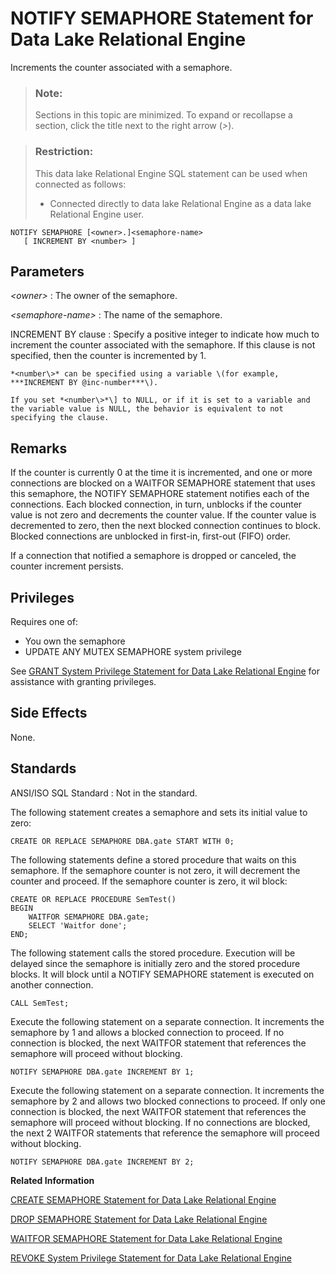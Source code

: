 <!-- loio8171dbe36ce21014b0d594471fc5e8a3 -->

# NOTIFY SEMAPHORE Statement for Data Lake Relational Engine

Increments the counter associated with a semaphore.



> ### Note:  
> Sections in this topic are minimized. To expand or recollapse a section, click the title next to the right arrow \(*\>*\).



> ### Restriction:  
> This data lake Relational Engine SQL statement can be used when connected as follows:
> 
> -   Connected directly to data lake Relational Engine as a data lake Relational Engine user.



```
NOTIFY SEMAPHORE [<owner>.]<semaphore-name> 
   [ INCREMENT BY <number> ]

```



## Parameters

 *<owner\>*
 :   The owner of the semaphore.

  *<semaphore-name\>*
 :   The name of the semaphore.

  INCREMENT BY clause
 :   Specify a positive integer to indicate how much to increment the counter associated with the semaphore. If this clause is not specified, then the counter is incremented by 1.

    *<number\>* can be specified using a variable \(for example, ***INCREMENT BY @inc-number***\).

    If you set *<number\>*\] to NULL, or if it is set to a variable and the variable value is NULL, the behavior is equivalent to not specifying the clause.

 

## Remarks

If the counter is currently 0 at the time it is incremented, and one or more connections are blocked on a WAITFOR SEMAPHORE statement that uses this semaphore, the NOTIFY SEMAPHORE statement notifies each of the connections. Each blocked connection, in turn, unblocks if the counter value is not zero and decrements the counter value. If the counter value is decremented to zero, then the next blocked connection continues to block. Blocked connections are unblocked in first-in, first-out \(FIFO\) order.

If a connection that notified a semaphore is dropped or canceled, the counter increment persists.



<a name="loio8171dbe36ce21014b0d594471fc5e8a3__section_u4d_wvx_m2b"/>

## Privileges

Requires one of:

-   You own the semaphore
-   UPDATE ANY MUTEX SEMAPHORE system privilege

See [GRANT System Privilege Statement for Data Lake Relational Engine](grant-system-privilege-statement-for-data-lake-relational-engine-a3dfcb0.md) for assistance with granting privileges.



## Side Effects

None.



## Standards

 ANSI/ISO SQL Standard
 :   Not in the standard.

 

The following statement creates a semaphore and sets its initial value to zero:

```
CREATE OR REPLACE SEMAPHORE DBA.gate START WITH 0;
```

The following statements define a stored procedure that waits on this semaphore. If the semaphore counter is not zero, it will decrement the counter and proceed. If the semaphore counter is zero, it wil block:

```
CREATE OR REPLACE PROCEDURE SemTest()
BEGIN
    WAITFOR SEMAPHORE DBA.gate;
    SELECT 'Waitfor done';
END;
```

The following statement calls the stored procedure. Execution will be delayed since the semaphore is initially zero and the stored procedure blocks. It will block until a NOTIFY SEMAPHORE statement is executed on another connection.

```
CALL SemTest;
```

Execute the following statement on a separate connection. It increments the semaphore by 1 and allows a blocked connection to proceed. If no connection is blocked, the next WAITFOR statement that references the semaphore will proceed without blocking.

```
NOTIFY SEMAPHORE DBA.gate INCREMENT BY 1;
```

Execute the following statement on a separate connection. It increments the semaphore by 2 and allows two blocked connections to proceed. If only one connection is blocked, the next WAITFOR statement that references the semaphore will proceed without blocking. If no connections are blocked, the next 2 WAITFOR statements that reference the semaphore will proceed without blocking.

```
NOTIFY SEMAPHORE DBA.gate INCREMENT BY 2;
```

**Related Information**  


[CREATE SEMAPHORE Statement for Data Lake Relational Engine](create-semaphore-statement-for-data-lake-relational-engine-816c77e.md "Creates or replaces a semaphore and establishes the initial value for its counter. A semaphore is a locking mechanism that uses a counter to communicate and control the availability of a resource such as an external library or procedure.")

[DROP SEMAPHORE Statement for Data Lake Relational Engine](drop-semaphore-statement-for-data-lake-relational-engine-816ee48.md "Drops a semaphore.")

[WAITFOR SEMAPHORE Statement for Data Lake Relational Engine](waitfor-semaphore-statement-for-data-lake-relational-engine-81803f2.md "Decrements the counter associated with a semaphore.")

[REVOKE System Privilege Statement for Data Lake Relational Engine](revoke-system-privilege-statement-for-data-lake-relational-engine-a3eadda.md "Removes specific system privileges from specific users and the right to administer the privilege.")

